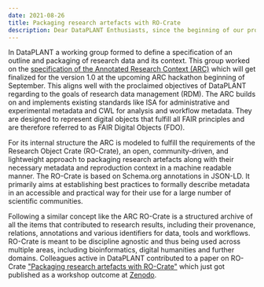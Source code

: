 ```yaml
---
date: 2021-08-26
title: Packaging research artefacts with RO-Crate
description: Dear DataPLANT Enthusiasts, since the beginning of our project, a lot has happened, always with the goal to improve the Annotated Research Context (ARC) as a FAIR Digital Object. To increase usability, we would like to invite you, the smart minds behind DataPLANT. Together we want to build, use or support ARCs with new tools, templates and ideas...
---
```


In DataPLANT a working group formed to define a specification of an outline and packaging of research data and its context. This group worked on the [specification of the Annotated Research Context (ARC)](https://github.com/nfdi4plants/ARC-specification/blob/main/ARC%20specification.md "ARC Specification") which will get finalized for the version 1.0 at the upcoming ARC hackathon beginning of September. This aligns well with the proclaimed objectives of DataPLANT regarding to the goals of research data management (RDM). The ARC builds on and implements existing standards like ISA for administrative and experimental metadata and CWL for analysis and workflow metadata. They are designed to represent digital objects that fulfill all FAIR principles and are therefore referred to as FAIR Digital Objects (FDO).

For its internal structure the ARC is modeled to fulfill the requirements of the Research Object Crate (RO-Crate), an open, community-driven, and lightweight approach to packaging research artefacts along with their necessary metadata and reproduction context in a machine readable manner. The RO-Crate is based on Schema.org annotations in JSON-LD. It primarily aims at establishing best practices to formally describe metadata in an accessible and practical way for their use for a large number of scientific communities.

Following a similar concept like the ARC RO-Crate is a structured archive of all the items that contributed to research results, including their provenance, relations, annotations and various identifiers for data, tools and workflows. RO-Crate is meant to be discipline agnostic and thus being used across multiple areas, including bioinformatics, digital humanities and further domains. Colleagues active in DataPLANT contributed to a paper on RO-Crate ["Packaging research artefacts with RO-Crate"](https://zenodo.org/record/5146228#.YWgRWRpBzZt "Packaging research artefacts with RO-Crate") which just got published as a workshop outcome at [Zenodo](https://zenodo.org/).